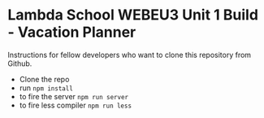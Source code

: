 # Lambda School WEBEU3 Unit 1 Build - Vacation Planner

Instructions for fellow developers who want to clone this repository from Github.

- Clone the repo
- run `npm install`
- to fire the server `npm run server`
- to fire less compiler `npm run less`

